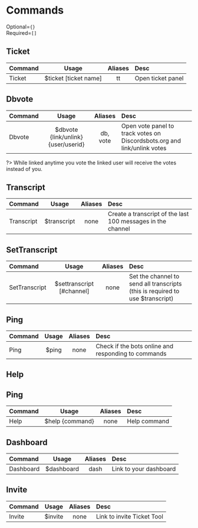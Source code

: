 # Commands
Optional=`{}`  
Required=`[]`

##  Ticket

| Command | Usage | Aliases | Desc |
| :---------- | :-----------: | :-----------:| :------------------------------ |
| Ticket | $ticket [ticket name] | tt | Open ticket panel |

##  Dbvote

| Command | Usage | Aliases | Desc |
| :---------- | :-----------: | :-----------:| :------------------------------ |
| Dbvote | $dbvote {link/unlink} {user/userid} | db, vote | Open vote panel to track votes on Discordsbots.org and link/unlink votes |

?> While linked anytime you vote the linked user will receive the votes instead of you.

##  Transcript

| Command | Usage | Aliases | Desc |
| :---------- | :-----------: | :-----------:| :------------------------------ |
| Transcript | $transcript | none | Create a transcript of the last 100 messages in the channel |

##  SetTranscript

| Command | Usage | Aliases | Desc |
| :---------- | :-----------: | :-----------:| :------------------------------ |
| SetTranscript | $settranscript [#channel] | none | Set the channel to send all transcripts (this is required to use $transcript) |

##  Ping

| Command | Usage | Aliases | Desc |
| :---------- | :-----------: | :-----------:| :------------------------------ |
| Ping | $ping| none | Check if the bots online and responding to commands |

##  Help

##  Ping

| Command | Usage | Aliases | Desc |
| :---------- | :-----------: | :-----------:| :------------------------------ |
| Help | $help {command} | none | Help command |

##  Dashboard

| Command | Usage | Aliases | Desc |
| :---------- | :-----------: | :-----------:| :------------------------------ |
| Dashboard | $dashboard | dash | Link to your dashboard |

##  Invite

| Command | Usage | Aliases | Desc |
| :---------- | :-----------: | :-----------:| :------------------------------ |
| Invite | $invite | none | Link to invite Ticket Tool |